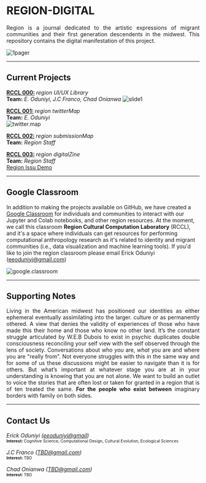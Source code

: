 # REGION-DIGITAL
<div style="text-align: justify">
Region is a journal dedicated to the artistic expressions of migrant communities and their first generation descendents in the midwest. This repository contains the digital manifestation of this project.
</div>

![1pager](https://storage.googleapis.com/root-proposal-1246/REGION/region%208.5.19-One%20Pager-1.png)

---
## Current Projects
<b>[RCCL 000:](Projects/region.ui-ux.library/ui-ux.library.md) </b><i>region UI/UX Library</i>  
<b>Team:</b> <i>E. Oduniyi, J.C Franco, Chad Onianwa</i>
![slide1](https://storage.googleapis.com/root-proposal-1246/REGION/Slide1.PNG)

<b>[RCCL 001:](Projects/twittermaps/twitterMaps.md) </b><i>region twitterMap</i>  
<b>Team:</b> <i>E. Oduniyi</i>  
![twitter.map](https://storage.googleapis.com/root-proposal-1246/REGION/region-map1.png)

<b>[RCCL 002:](/Projects/) </b><i>region submissionMap</i>  
<b>Team:</b> <i>Region Staff</i>  

<b>[RCCL 003:](/Projects/) </b><i>region digitalZine</i>  
<b>Team:</b> <i>Region Staff</i>    
[Region Issu Demo](https://issuu.com/erickoduniyi/docs/06.24.19__unfinished__region01)

---
## Google Classroom
In addition to making the projects available on GitHub, we have created a [Google Classroom](https://classroom.google.com/w/NDQ0OTgzMDEyOTFa/t/all) for individuals and communities to interact with our Jupyter and Colab notebooks, and other region resources. At the moment, we call this classroom <b>Region Cultural Computation Laboratory</b> (RCCL), and it's a space where individuals can get resources for performing computational anthropology research as it's related to identity and migrant communities (i.e., data visualization and machine learning tools). If you'd like to join the region classroom please email Erick Oduniyi (eeoduniyi@gmail.com)

![google.classroom](https://storage.googleapis.com/root-proposal-1246/REGION/classroom-snapshot-2.png)

---
## Supporting Notes
<div style="text-align: justify">
Living in the American midwest has positioned our identities as either ephemeral eventually assimilating into the larger. culture or as permanently othered. A view that denies the validity of experiences of those who have made this their home and those who know no other land. It’s the constant struggle articulated by W.E.B Dubois to exist in psychic duplicates double consciousness reconciling your self view with the self observed through the lens of society. Conversations about who <i>you</i> are, <i>what</i> you are and where you are "really from". Not everyone struggles with this in the same way and for some of us these discussions might be easier to navigate than it is for others. But what’s important at whatever stage you are at in your understanding is knowing that you are not alone. We want to build an outlet to voice the stories that are often lost or taken for granted in a region that is of ten treated the same.
<b>For the people who exist between</b> imaginary borders with family on both sides.
</div>

---
## Contact Us
<i>Erick Oduniyi ([eeoduniyi@gmail](eeoduniyi@gmail.com))</i>  
<span style="font-size:.75em;"><b>Interest: </b>Cognitive Science, Computational Design, Cultural Evolution, Ecological Sciences</span>

<i>J.C Franco ([TBD@gmail.com](eeoduniyi@gmail.com))</i>  
<span style="font-size:.75em;"><b>Interest: </b>TBD</span>

<i>Chad Onianwa ([TBD@gmail.com](eeoduniyi@gmail.com))</i>  
<span style="font-size:.75em;"><b>Interest: </b>TBD</span>
